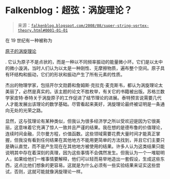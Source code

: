 <!--yml

分类：未分类

日期：2024-05-12 23:02:05

-->

# Falkenblog：超弦：涡旋理论？

> 来源：[`falkenblog.blogspot.com/2008/08/super-string-vortex-theory.html#0001-01-01`](http://falkenblog.blogspot.com/2008/08/super-string-vortex-theory.html#0001-01-01)

在 19 世纪有一种被称为

[原子的涡旋理论](http://www.math.buffalo.edu/~menasco/Knottheory.html)

. 它认为原子不是点状的，而是一种以不同频率振动的能量微小环。它们是以太中的微小漩涡，当时人们认为以太是一种刚性、无摩擦物质，遍布整个空间。原子具有环结构和振动，它们的形状和振动产生了所有元素的性质。

杰出的物理学家，包括开尔文勋爵和詹姆斯·克拉克·麦克斯韦，都认为涡旋理论太美丽了，必然是真实的。该主题的论文不胜枚举，有关它的书籍被出版。苏格兰数学家皮特·泰特关于涡旋原子的工作促进了结节理论的进展。泰特预言说需要几代人才能发展出该理论的数学基础。尽管看起来美好，涡旋理论最终被证明是一条通向无处的光荣之路。

显然，这与弦理论有某种类似，但我认为很多经济学之所以受欢迎是因为它很美丽，这意味着它充满了惊人一致并且严谨的结果。我在想的是德布鲁的价值理论，连续时间金融，贝尔曼方程，价值函数。这些领域需要花费大量时间才能真正掌握，但我没有看到任何结果在其他地方不能用更简单的方法找到，并且它们主要只是确认直觉，而不是产生现在在其他地方被使用的结果。许多人认为这类结果只能说明其中存在着深刻的真理，因为这些事情不会偶然发生。但我认为一个一堆聪明人，如果给他们一堆事情要解释，他们可以轻而易举地造出一套假设，生成这些东西，这点比他们想象的更容易。这就是为什么必须有一些实验结果来证实这些尝试，否则，这就可能就像涡旋理论一样。
